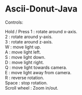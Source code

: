 # Ascii-Donut-Java

Controls:

Hold / Press
1 : rotate around x-axis.  
2 : rotate around y-axis.  
3 : rotate around z-axis.  
W : move light up.  
A : move light left.  
S : move light down.  
D : move light right.  
Q : move light towards camera.  
E : move light away from camera.  
R : reverse rotation.  
Space : stop rotation.  
Scroll wheel : Zoom in/out.  
